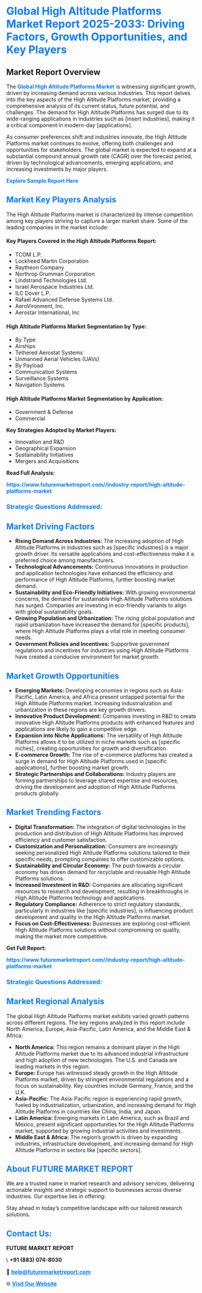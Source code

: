 <h1 style="color: #007BFF;">Global High Altitude Platforms Market Report 2025-2033: Driving Factors, Growth Opportunities, and Key Players</h1>

<section id="overview">
<h2>Market Report Overview</h2>
<p>The <a href="https://www.futuremarketreport.com//industry-report/high-altitude-platforms-market" style="color: #007BFF; text-decoration: none;"><strong>Global High Altitude Platforms Market</strong></a> is witnessing significant growth, driven by increasing demand across various industries. This report delves into the key aspects of the High Altitude Platforms market, providing a comprehensive analysis of its current status, future potential, and challenges. The demand for High Altitude Platforms has surged due to its wide-ranging applications in industries such as [insert industries], making it a critical component in modern-day [applications].</p>
<p>As consumer preferences shift and industries innovate, the High Altitude Platforms market continues to evolve, offering both challenges and opportunities for stakeholders. The global market is expected to expand at a substantial compound annual growth rate (CAGR) over the forecast period, driven by technological advancements, emerging applications, and increasing investments by major players.</p>
</section>

<section id="overview">
<p><a href="https://www.futuremarketreport.com//request-sample/reportId=91233" style="color: #007BFF; text-decoration: none;"><strong>Explore Sample Report Here</strong></a></p>
</section>

<section id="key-players">
<h2 style="color: #007BFF;">Market Key Players Analysis</h2>
<p>The High Altitude Platforms market is characterized by intense competition among key players striving to capture a larger market share. Some of the leading companies in the market include:</p>
<h4>Key Players Covered in the High Altitude Platforms Report:</h4>
<ul><li>TCOM L.P.</li><li>Lockheed Martin Corporation</li><li>Raytheon Company</li><li>Northrop Grumman Corporation</li><li>Lindstrand Technologies Ltd.</li><li>Israel Aerospace Industries Ltd.</li><li>ILC Dover L.P.</li><li>Rafael Advanced Defense Systems Ltd.</li><li>AeroVironment, Inc.</li><li>Aerostar International, Inc</li></ul>
<h4>High Altitude Platforms Market Segmentation by Type:</h4>
<ul><li>By Type</li><li>Airships</li><li>Tethered Aerostat Systems</li><li>Unmanned Aerial Vehicles (UAVs)</li><li>By Payload</li><li>Communication Systems</li><li>Surveillance Systems</li><li>Navigation Systems</li></ul>

<h4>High Altitude Platforms Market Segmentation by Application:</h4>
<ul><li>Government &amp; Defense</li><li>Commercial</li></ul>
<p><strong>Key Strategies Adopted by Market Players:</strong></p>
<ul>
<li>Innovation and R&D</li>
<li>Geographical Expansion</li>
<li>Sustainability Initiatives</li>
<li>Mergers and Acquisitions</li>
</ul>
</section>

<section>
<p><strong>Read Full Analysis: </strong></p><a href="https://www.futuremarketreport.com//industry-report/high-altitude-platforms-market" style="color: #007BFF; text-decoration: none;"><strong>https://www.futuremarketreport.com//industry-report/high-altitude-platforms-market</strong></a>
<h3 style="color: #007BFF;">Strategic Questions Addressed:</h3>
</section>

<section id="driving-factors">
<h2 style="color: #007BFF;">Market Driving Factors</h2>
<ul>
<li><strong>Rising Demand Across Industries:</strong> The increasing adoption of High Altitude Platforms in industries such as [specific industries] is a major growth driver. Its versatile applications and cost-effectiveness make it a preferred choice among manufacturers.</li>
<li><strong>Technological Advancements:</strong> Continuous innovations in production and application technologies have enhanced the efficiency and performance of High Altitude Platforms, further boosting market demand.</li>
<li><strong>Sustainability and Eco-Friendly Initiatives:</strong> With growing environmental concerns, the demand for sustainable High Altitude Platforms solutions has surged. Companies are investing in eco-friendly variants to align with global sustainability goals.</li>
<li><strong>Growing Population and Urbanization:</strong> The rising global population and rapid urbanization have increased the demand for [specific products], where High Altitude Platforms plays a vital role in meeting consumer needs.</li>
<li><strong>Government Policies and Incentives:</strong> Supportive government regulations and incentives for industries using High Altitude Platforms have created a conducive environment for market growth.</li>
</ul>
</section>

<section id="growth-opportunities">
<h2 style="color: #007BFF;">Market Growth Opportunities</h2>
<ul>
<li><strong>Emerging Markets:</strong> Developing economies in regions such as Asia-Pacific, Latin America, and Africa present untapped potential for the High Altitude Platforms market. Increasing industrialization and urbanization in these regions are key growth drivers.</li>
<li><strong>Innovative Product Development:</strong> Companies investing in R&D to create innovative High Altitude Platforms products with enhanced features and applications are likely to gain a competitive edge.</li>
<li><strong>Expansion into Niche Applications:</strong> The versatility of High Altitude Platforms allows it to be utilized in niche markets such as [specific niches], creating opportunities for growth and diversification.</li>
<li><strong>E-commerce Growth:</strong> The rise of e-commerce platforms has created a surge in demand for High Altitude Platforms used in [specific applications], further boosting market growth.</li>
<li><strong>Strategic Partnerships and Collaborations:</strong> Industry players are forming partnerships to leverage shared expertise and resources, driving the development and adoption of High Altitude Platforms products globally.</li>
</ul>
</section>

<section id="trending-factors">
<h2 style="color: #007BFF;">Market Trending Factors</h2>
<ul>
<li><strong>Digital Transformation:</strong> The integration of digital technologies in the production and distribution of High Altitude Platforms has improved efficiency and customer satisfaction.</li>
<li><strong>Customization and Personalization:</strong> Consumers are increasingly seeking personalized High Altitude Platforms solutions tailored to their specific needs, prompting companies to offer customizable options.</li>
<li><strong>Sustainability and Circular Economy:</strong> The push towards a circular economy has driven demand for recyclable and reusable High Altitude Platforms solutions.</li>
<li><strong>Increased Investment in R&D:</strong> Companies are allocating significant resources to research and development, resulting in breakthroughs in High Altitude Platforms technology and applications.</li>
<li><strong>Regulatory Compliance:</strong> Adherence to strict regulatory standards, particularly in industries like [specific industries], is influencing product development and quality in the High Altitude Platforms market.</li>
<li><strong>Focus on Cost-Effectiveness:</strong> Businesses are exploring cost-efficient High Altitude Platforms solutions without compromising on quality, making the market more competitive.</li>
</ul>
</section>

<section>
<p><strong>Get Full Report: </strong></p><a href="https://www.futuremarketreport.com//industry-report/high-altitude-platforms-market" style="color: #007BFF; text-decoration: none;"><strong>https://www.futuremarketreport.com//industry-report/high-altitude-platforms-market</strong></a>
<h3 style="color: #007BFF;">Strategic Questions Addressed:</h3>
</section>


<section id="regional-analysis">
<h2 style="color: #007BFF;">Market Regional Analysis</h2>
<p>The global High Altitude Platforms market exhibits varied growth patterns across different regions. The key regions analyzed in this report include North America, Europe, Asia-Pacific, Latin America, and the Middle East & Africa:</p>
<ul>
<li><strong>North America:</strong> This region remains a dominant player in the High Altitude Platforms market due to its advanced industrial infrastructure and high adoption of new technologies. The U.S. and Canada are leading markets in this region.</li>
<li><strong>Europe:</strong> Europe has witnessed steady growth in the High Altitude Platforms market, driven by stringent environmental regulations and a focus on sustainability. Key countries include Germany, France, and the U.K.</li>
<li><strong>Asia-Pacific:</strong> The Asia-Pacific region is experiencing rapid growth, fueled by industrialization, urbanization, and increasing demand for High Altitude Platforms in countries like China, India, and Japan.</li>
<li><strong>Latin America:</strong> Emerging markets in Latin America, such as Brazil and Mexico, present significant opportunities for the High Altitude Platforms market, supported by growing industrial activities and investments.</li>
<li><strong>Middle East & Africa:</strong> The region’s growth is driven by expanding industries, infrastructure development, and increasing demand for High Altitude Platforms in sectors like [specific sectors].</li>
</ul>
</section>

<footer>
<h2 style="color: #007BFF;">About FUTURE MARKET REPORT</h2>
<p>We are a trusted name in market research and advisory services, delivering actionable insights and strategic support to businesses across diverse industries. Our expertise lies in offering:</p>

<p>Stay ahead in today’s competitive landscape with our tailored research solutions.</p>

<h2 style="color: #007BFF;">Contact Us:</h2>
<p><strong>FUTURE MARKET REPORT</strong></p>
<p>📞 <strong>+91 (883) 074-8030</strong></p>
<p>📧 <strong><a href="mailto:help@futuremarketreport.com" style="color: #007BFF;">help@futuremarketreport.com</a></strong></p>
<p>🌐 <strong><a href="https://www.futuremarketreport.com/" style="color: #007BFF;">Visit Our Website</a></strong></p>
</footer>